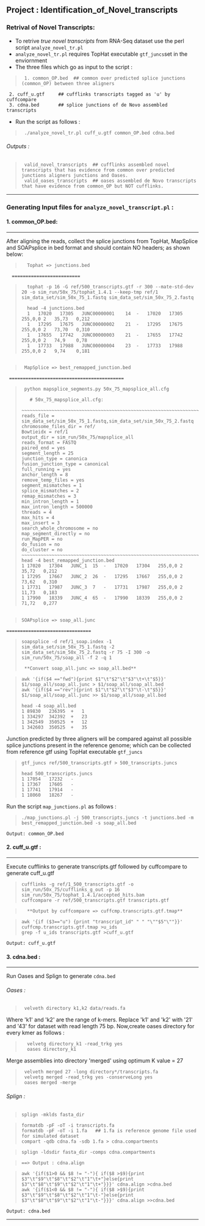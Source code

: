 
## Project : Identification_of_Novel_transcripts

### Retrival of Novel Transcripts:
- To retrive *true novel transcripts* from RNA-Seq dataset use the perl script `analyze_novel_tr.pl`
- `analyze_novel_tr.pl` requires TopHat executable `gtf_juncs`set in the enviornment 
- The three files which go as input to the script :

>      1. common_OP.bed	 ## common over predicted splice junctions (common_OP) between three aligners
	 2. cuff_u.gtf 	   ## cufflinks transcripts tagged as 'u' by cuffcompare
	 3. cdna.bed	   ## splice junctions of de Novo assembled transcripts

- Run the script as follows : 

>      ./analyze_novel_tr.pl cuff_u.gtf common_OP.bed cdna.bed

###### Outputs :

>      valid_novel_transcripts  ## cufflinks assembled novel transcripts that has evidence from common over predicted junctions aligners junctions and Oases.
>      valid_oases_transcripts  ## oases assembled de Novo transcripts that have evidence from common_OP but NOT cufflinks.

- - -
### Generating Input files for `analyze_novel_transcript.pl` :

#### 1.  common_OP.bed:
---

After aligning the reads, collect the splice junctions from TopHat, MapSplice and SOAPsplice in bed format and should contain NO headers; as shown below:

>   	Tophat => junctions.bed	
	  =========================
>       tophat -p 16 -G ref/500_transcripts.gtf -r 300 --mate-std-dev 20 -o sim_run/50x_75/tophat_1.4.1 --keep-tmp ref/1 sim_data_set/sim_50x_75_1.fastq sim_data_set/sim_50x_75_2.fastq
> 	
>     	head -4 junctions.bed
> 	    1	17020	17305	JUNC00000001	14	-	17020	17305	255,0,0	2	35,73	0,212
> 	    1	17295	17675	JUNC00000002	21	-	17295	17675	255,0,0	2	73,70	0,310
>       1	17655	17742	JUNC00000003	21	-	17655	17742	255,0,0	2	74,9	0,78
>       1	17733	17988	JUNC00000004	23	-	17733	17988	255,0,0	2	9,74	0,181
##  
	
>      MapSplice => best_remapped_junction.bed
	 ==========================================
>      python mapsplice_segments.py 50x_75_mapsplice_all.cfg
> 	
>   	 # 50x_75_mapsplice_all.cfg: 
>      ~~~~~~~~~~~~~~~~~~~~~~~~~~~~~~~~~~~~~~~~~~~~~~~~~~~~~~~~~~~~~~~~~~~~~~~
> 	  reads_file = sim_data_set/sim_50x_75_1.fastq,sim_data_set/sim_50x_75_2.fastq
> 	  chromosome_files_dir = ref/
>  	  Bowtieidx = ref/1 
> 	  output_dir = sim_run/50x_75/mapsplice_all
> 	  reads_format = FASTQ
> 	  paired_end = yes
> 	  segment_length = 25
> 	  junction_type = canonica
> 	  fusion_junction_type = canonical
> 	  full_running = yes
> 	  anchor_length = 8
> 	  remove_temp_files = yes
> 	  segment_mismatches = 1
> 	  splice_mismatches = 2
> 	  remap_mismatches = 3
> 	  min_intron_length = 1
> 	  max_intron_length = 500000
> 	  threads = 4
> 	  max_hits = 4
> 	  max_insert = 3
> 	  search_whole_chromosome = no
> 	  map_segment_directly = no
> 	  run_MapPER = no
> 	  do_fusion = no
> 	  do_cluster = no
> 	  ~~~~~~~~~~~~~~~~~~~~~~~~~~~~~~~~~~~~~~~~~~~~~~~~~~~~~~~~~~~~~~~~~~~~~~~
> 	  head -4 best_remapped_junction.bed
> 	  1	17020	17304	JUNC_1	15	-	17020	17304	255,0,0	2	35,72	0,212
> 	  1	17295	17667	JUNC_2	26	-	17295	17667	255,0,0	2	73,62	0,310
> 	  1	17731	17987	JUNC_3	7	-	17731	17987	255,0,0	2	11,73	0,183
> 	  1	17990	18339	JUNC_4	65	-	17990	18339	255,0,0	2	71,72	0,277
##
	
>     SOAPsplice => soap_all.junc
	===============================
>     soapsplice -d ref/1_soap.index -1 sim_data_set/sim_50x_75_1.fastq -2 sim_data_set/sim_50x_75_2.fastq -r 75 -I 300 -o sim_run/50x_75/soap_all -f 2 -q 1
> 	
> 	   **Convert soap_all.junc => soap_all.bed**

>     awk '{if($4 =="fwd"){print $1"\t"$2"\t"$3"\t+\t"$5}}' $1/soap_all/soap_all.junc > $1/soap_all/soap_all.bed
> 	  awk '{if($4 =="rev"){print $1"\t"$2"\t"$3"\t-\t"$5}}' $1/soap_all/soap_all.junc >> $1/soap_all/soap_all.bed
> 	
> 	  head -4 soap_all.bed 
> 	  1	89830	236395	+	1
> 	  1	334297	342392	+	23
> 	  1	342549	350525	+	12
> 	  1	342603	350525	+	35
	

  Junction predicted by three aligners will be compared against all possible splice junctions present in the reference genome; which can be collected from reference gtf using TopHat executable `gtf_juncs`
	
> 	  gtf_juncs ref/500_transcripts.gtf > 500_transcripts.juncs 
> 	
> 	  head 500_transcripts.juncs
> 	  1	17054	17232	-
> 	  1	17367	17605	-
> 	  1	17741	17914	-
> 	  1	18060	18267	-

Run the script `map_junctions.pl` as follows :
                  
>     ./map_junctions.pl -j 500_transcripts.juncs -t junctions.bed -m best_remapped_junction.bed -s soap_all.bed
	
	Output: common_OP.bed

	
#### 2.  cuff_u.gtf :
---

Execute cufflinks to generate transcripts.gtf followed by cuffcompare to generate cuff_u.gtf 
> 	
> 	  cufflinks -g ref/1_500_transcripts.gtf -o sim_run/50x_75/cufflinks_g_out -p 16 sim_run/50x_75/tophat_1.4.1/accepted_hits.bam
> 	  cuffcompare -r ref/500_transcripts.gtf transcripts.gtf 

>   	**Output by cuffcompare => cuffcmp.transcripts.gtf.tmap**

> 	  awk '{if ($3=="u") {print "transcript_id" " " "\""$5"\""}}' cuffcmp.transcripts.gtf.tmap >u_ids
> 	  grep -f u_ids transcripts.gtf >cuff_u.gtf

	Output: cuff_u.gtf

#### 3. cdna.bed :
---
Run Oases and Splign to generate `cdna.bed`
######     Oases :
 

>      velveth directory k1,k2 data/reads.fa

   Where 'k1' and 'k2' are the range of k-mers. Replace 'k1' and 'k2' with '21' and '43' for dataset with read    length 75 bp. Now,create oases directory for every kmer as follows :
>
>       velvetg directory_k1 -read_trkg yes
>       oases directory_k1

Merge assemblies into directory 'merged' using optimum K value = 27 

>      velveth merged 27 -long directory*/transcripts.fa
>      velvetg merged -read_trkg yes -conserveLong yes
>      oases merged -merge


######     Splign :

>     splign -mklds fasta_dir

>     formatdb -pF -oT -i transcripts.fa 
>     formatdb -pF -oT -i 1.fa   ## 1.fa is reference genome file used for simulated dataset 
>     compart -qdb cdna.fa -sdb 1.fa > cdna.compartments

>     splign -ldsdir fasta_dir -comps cdna.compartments 

>     ==> Output : cdna.align

>     awk '{if($1>0 && $8 != "-"){ if($8 >$9){print $3"\t"$9"\t"$8"\t"$2"\t"1"\t+"}else{print $3"\t"$8"\t"$9"\t"$2"\t"1"\t+"}}}' cdna.align >cdna.bed
>     awk '{if($1<0 && $8 != "-"){ if($8 >$9){print $3"\t"$9"\t"$8"\t"$2"\t"1"\t-"}else{print $3"\t"$8"\t"$9"\t"$2"\t"1"\t-"}}}' cdna.align >>cdna.bed

	
	Output: cdna.bed

- - -


